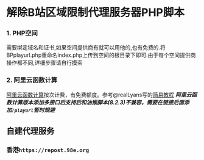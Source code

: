 # 解除B站区域限制代理服务器PHP脚本

### 1. PHP空间

需要绑定域名和证书,如果空间提供商有就可以用他的,也有免费的.将BPplayurl.php重命名index.php上传到空间的根目录下即可.由于每个空间提供商操作都不同,详细步骤请自行摸索

### 2. 阿里云函数计算

[阿里云函数计算](https://www.aliyun.com/product/fc)按次计费，有免费额度。参考@realLyans写的[简易教程](https://github.com/ipcjs/bilibili-helper/issues/710#issuecomment-748976481)
***阿里云函数计算版本添加多接口后支持后和油猴脚本(8.2.3)不兼容，需要在链接后面添加`/playurl`暂时规避***


## 自建代理服务
### 香港`https://repost.98e.org` 
